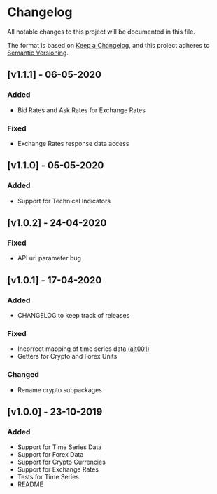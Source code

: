 # Changelog
All notable changes to this project will be documented in this file.

The format is based on [Keep a Changelog](https://keepachangelog.com/en/1.0.0/),
and this project adheres to [Semantic Versioning](https://semver.org/spec/v2.0.0.html).
## [v1.1.1] - 06-05-2020
### Added
- Bid Rates and Ask Rates for Exchange Rates
### Fixed
- Exchange Rates response data access

## [v1.1.0] - 05-05-2020
### Added
- Support for Technical Indicators

## [v1.0.2] - 24-04-2020
### Fixed
- API url parameter bug

## [v1.0.1] - 17-04-2020
### Added
- CHANGELOG to keep track of releases
### Fixed
- Incorrect mapping of time series data ([ajt001])
- Getters for Crypto and Forex Units
### Changed
- Rename crypto subpackages

## [v1.0.0] - 23-10-2019
### Added
- Support for Time Series Data
- Support for Forex Data
- Support for Crypto Currencies
- Support for Exchange Rates 
- Tests for Time Series
- README 

[1.1.0]: https://github.com/crazzyghost/alphavantage-java/releases/tag/1.1.0
[1.0.2]: https://github.com/crazzyghost/alphavantage-java/releases/tag/1.0.2
[1.0.1]: https://github.com/crazzyghost/alphavantage-java/releases/tag/1.0.1
[1.0.0]: https://github.com/crazzyghost/alphavantage-java/tree/9d1cbca8a48899398513494ae6717bec0fa93cfb
[ajt001]: https://github.com/ajt001